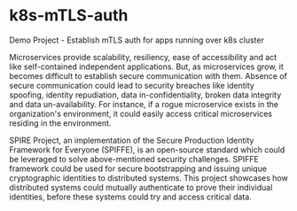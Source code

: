 # k8s-mTLS-auth
Demo Project - Establish mTLS auth for apps running over k8s cluster


Microservices provide scalability, resiliency, ease of accessibility and act like self-contained independent applications. But, as microservices grow, it becomes difficult to establish secure communication with them. Absence of secure communication could lead to security breaches like identity spoofing, identity repudiation, data in-confidentiality, broken data integrity and data un-availability. 
For instance, if a rogue microservice exists in the organization's environment, it could easily access critical microservices residing in the environment.

SPIRE Project, an implementation of the Secure Production Identity Framework for Everyone (SPIFFE), is an open-source standard which could be leveraged to solve above-mentioned security challenges. SPIFFE framework could be used for secure bootstrapping and issuing unique cryptographic identities to distributed systems. This project showcases how distributed systems could mutually authenticate to prove their individual identities, before these systems could try and access critical data.

